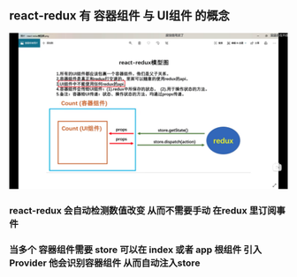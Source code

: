 ## react-redux 有 容器组件 与 UI组件 的概念

![图片](./static/截屏2023-06-25%2012.39.59%20(2).png)

### react-redux 会自动检测数值改变 从而不需要手动 在redux 里订阅事件

### 当多个 容器组件需要 store 可以在 index 或者 app 根组件 引入 Provider 他会识别容器组件 从而自动注入store
